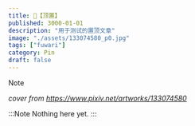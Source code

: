```yaml
---
title: 📌【顶置】
published: 3000-01-01
description: "用于测试的置顶文章"
image: "./assets/133074580_p0.jpg"
tags: ["fuwari"]
category: Pin
draft: false
---
```

> [!NOTE]
> _cover from https://www.pixiv.net/artworks/133074580_

:::Note
Nothing here yet.
:::